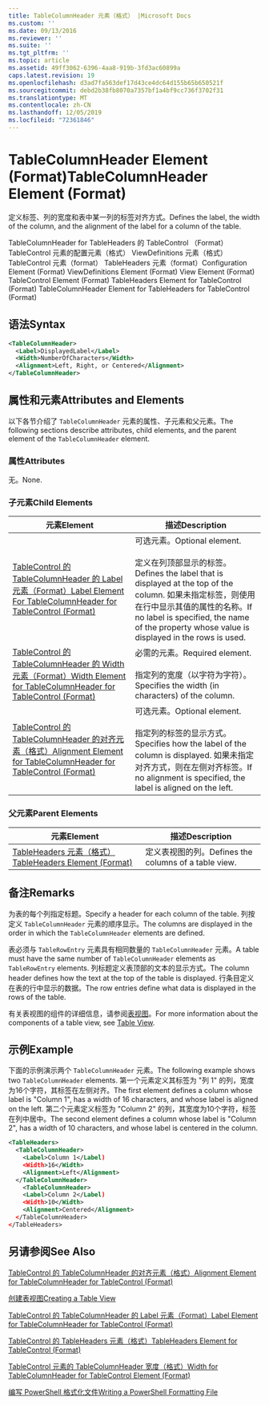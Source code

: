 ```yaml
---
title: TableColumnHeader 元素（格式） |Microsoft Docs
ms.custom: ''
ms.date: 09/13/2016
ms.reviewer: ''
ms.suite: ''
ms.tgt_pltfrm: ''
ms.topic: article
ms.assetid: 49ff3062-6396-4aa8-919b-3fd3ac60899a
caps.latest.revision: 19
ms.openlocfilehash: d3ad7fa563def17d43ce4dc64d155b65b650521f
ms.sourcegitcommit: debd2b38fb8070a7357bf1a4bf9cc736f3702f31
ms.translationtype: MT
ms.contentlocale: zh-CN
ms.lasthandoff: 12/05/2019
ms.locfileid: "72361846"
---
```

# <a name="tablecolumnheader-element-format"></a><span data-ttu-id="dfbd5-102">TableColumnHeader Element (Format)</span><span class="sxs-lookup"><span data-stu-id="dfbd5-102">TableColumnHeader Element (Format)</span></span>

<span data-ttu-id="dfbd5-103">定义标签、列的宽度和表中某一列的标签对齐方式。</span><span class="sxs-lookup"><span data-stu-id="dfbd5-103">Defines the label, the width of the column, and the alignment of the label for a column of the table.</span></span>

<span data-ttu-id="dfbd5-104">TableColumnHeader for TableHeaders 的 TableControl （Format） TableControl 元素的配置元素（格式） ViewDefinitions 元素（格式） TableControl 元素（format） TableHeaders 元素（format）</span><span class="sxs-lookup"><span data-stu-id="dfbd5-104">Configuration Element (Format) ViewDefinitions Element (Format) View Element (Format) TableControl Element (Format) TableHeaders Element for TableControl (Format) TableColumnHeader Element for TableHeaders for TableControl (Format)</span></span>

## <a name="syntax"></a><span data-ttu-id="dfbd5-105">语法</span><span class="sxs-lookup"><span data-stu-id="dfbd5-105">Syntax</span></span>

```xml
<TableColumnHeader>
  <Label>DisplayedLabel</Label>
  <Width>NumberOfCharacters</Width>
  <Alignment>Left, Right, or Centered</Alignment>
</TableColumnHeader>
```

## <a name="attributes-and-elements"></a><span data-ttu-id="dfbd5-106">属性和元素</span><span class="sxs-lookup"><span data-stu-id="dfbd5-106">Attributes and Elements</span></span>

<span data-ttu-id="dfbd5-107">以下各节介绍了 `TableColumnHeader` 元素的属性、子元素和父元素。</span><span class="sxs-lookup"><span data-stu-id="dfbd5-107">The following sections describe attributes, child elements, and the parent element of the `TableColumnHeader` element.</span></span>

### <a name="attributes"></a><span data-ttu-id="dfbd5-108">属性</span><span class="sxs-lookup"><span data-stu-id="dfbd5-108">Attributes</span></span>

<span data-ttu-id="dfbd5-109">无。</span><span class="sxs-lookup"><span data-stu-id="dfbd5-109">None.</span></span>

### <a name="child-elements"></a><span data-ttu-id="dfbd5-110">子元素</span><span class="sxs-lookup"><span data-stu-id="dfbd5-110">Child Elements</span></span>

|<span data-ttu-id="dfbd5-111">元素</span><span class="sxs-lookup"><span data-stu-id="dfbd5-111">Element</span></span>|<span data-ttu-id="dfbd5-112">描述</span><span class="sxs-lookup"><span data-stu-id="dfbd5-112">Description</span></span>|
|-------------|-----------------|
|[<span data-ttu-id="dfbd5-113">TableControl 的 TableColumnHeader 的 Label 元素（Format）</span><span class="sxs-lookup"><span data-stu-id="dfbd5-113">Label Element For TableColumnHeader for TableControl (Format)</span></span>](./label-element-for-tablecolumnheader-for-tablecontrol-format.md)|<span data-ttu-id="dfbd5-114">可选元素。</span><span class="sxs-lookup"><span data-stu-id="dfbd5-114">Optional element.</span></span><br /><br /> <span data-ttu-id="dfbd5-115">定义在列顶部显示的标签。</span><span class="sxs-lookup"><span data-stu-id="dfbd5-115">Defines the label that is displayed at the top of the column.</span></span> <span data-ttu-id="dfbd5-116">如果未指定标签，则使用在行中显示其值的属性的名称。</span><span class="sxs-lookup"><span data-stu-id="dfbd5-116">If no label is specified, the name of the property whose value is displayed in the rows is used.</span></span>|
|[<span data-ttu-id="dfbd5-117">TableControl 的 TableColumnHeader 的 Width 元素（Format）</span><span class="sxs-lookup"><span data-stu-id="dfbd5-117">Width Element for TableColumnHeader for TableControl (Format)</span></span>](./width-element-for-tablecolumnheader-for-tablecontrol-format.md)|<span data-ttu-id="dfbd5-118">必需的元素。</span><span class="sxs-lookup"><span data-stu-id="dfbd5-118">Required element.</span></span><br /><br /> <span data-ttu-id="dfbd5-119">指定列的宽度（以字符为字符）。</span><span class="sxs-lookup"><span data-stu-id="dfbd5-119">Specifies the width (in characters) of the column.</span></span>|
|[<span data-ttu-id="dfbd5-120">TableControl 的 TableColumnHeader 的对齐元素（格式）</span><span class="sxs-lookup"><span data-stu-id="dfbd5-120">Alignment Element for TableColumnHeader for TableControl (Format)</span></span>](./alignment-element-for-tablecolumnheader-for-tablecontrol-format.md)|<span data-ttu-id="dfbd5-121">可选元素。</span><span class="sxs-lookup"><span data-stu-id="dfbd5-121">Optional element.</span></span><br /><br /> <span data-ttu-id="dfbd5-122">指定列的标签的显示方式。</span><span class="sxs-lookup"><span data-stu-id="dfbd5-122">Specifies how the label of the column is displayed.</span></span> <span data-ttu-id="dfbd5-123">如果未指定对齐方式，则在左侧对齐标签。</span><span class="sxs-lookup"><span data-stu-id="dfbd5-123">If no alignment is specified, the label is aligned on the left.</span></span>|

### <a name="parent-elements"></a><span data-ttu-id="dfbd5-124">父元素</span><span class="sxs-lookup"><span data-stu-id="dfbd5-124">Parent Elements</span></span>

|<span data-ttu-id="dfbd5-125">元素</span><span class="sxs-lookup"><span data-stu-id="dfbd5-125">Element</span></span>|<span data-ttu-id="dfbd5-126">描述</span><span class="sxs-lookup"><span data-stu-id="dfbd5-126">Description</span></span>|
|-------------|-----------------|
|[<span data-ttu-id="dfbd5-127">TableHeaders 元素（格式）</span><span class="sxs-lookup"><span data-stu-id="dfbd5-127">TableHeaders Element (Format)</span></span>](./tableheaders-element-format.md)|<span data-ttu-id="dfbd5-128">定义表视图的列。</span><span class="sxs-lookup"><span data-stu-id="dfbd5-128">Defines the columns of a table view.</span></span>|

## <a name="remarks"></a><span data-ttu-id="dfbd5-129">备注</span><span class="sxs-lookup"><span data-stu-id="dfbd5-129">Remarks</span></span>

<span data-ttu-id="dfbd5-130">为表的每个列指定标题。</span><span class="sxs-lookup"><span data-stu-id="dfbd5-130">Specify a header for each column of the table.</span></span> <span data-ttu-id="dfbd5-131">列按定义 `TableColumnHeader` 元素的顺序显示。</span><span class="sxs-lookup"><span data-stu-id="dfbd5-131">The columns are displayed in the order in which the `TableColumnHeader` elements are defined.</span></span>

<span data-ttu-id="dfbd5-132">表必须与 `TableRowEntry` 元素具有相同数量的 `TableColumnHeader` 元素。</span><span class="sxs-lookup"><span data-stu-id="dfbd5-132">A table must have the same number of `TableColumnHeader` elements as `TableRowEntry` elements.</span></span> <span data-ttu-id="dfbd5-133">列标题定义表顶部的文本的显示方式。</span><span class="sxs-lookup"><span data-stu-id="dfbd5-133">The column header defines how the text at the top of the table is displayed.</span></span> <span data-ttu-id="dfbd5-134">行条目定义在表的行中显示的数据。</span><span class="sxs-lookup"><span data-stu-id="dfbd5-134">The row entries define what data is displayed in the rows of the table.</span></span>

<span data-ttu-id="dfbd5-135">有关表视图的组件的详细信息，请参阅[表视图](./creating-a-table-view.md)。</span><span class="sxs-lookup"><span data-stu-id="dfbd5-135">For more information about the components of a table view, see [Table View](./creating-a-table-view.md).</span></span>

## <a name="example"></a><span data-ttu-id="dfbd5-136">示例</span><span class="sxs-lookup"><span data-stu-id="dfbd5-136">Example</span></span>

<span data-ttu-id="dfbd5-137">下面的示例演示两个 `TableColumnHeader` 元素。</span><span class="sxs-lookup"><span data-stu-id="dfbd5-137">The following example shows two `TableColumnHeader` elements.</span></span> <span data-ttu-id="dfbd5-138">第一个元素定义其标签为 "列 1" 的列，宽度为16个字符，其标签在左侧对齐。</span><span class="sxs-lookup"><span data-stu-id="dfbd5-138">The first element defines a column whose label is "Column 1", has a width of 16 characters, and whose label is aligned on the left.</span></span> <span data-ttu-id="dfbd5-139">第二个元素定义标签为 "Column 2" 的列，其宽度为10个字符，标签在列中居中。</span><span class="sxs-lookup"><span data-stu-id="dfbd5-139">The second element defines a column whose label is "Column 2", has a width of 10 characters, and whose label is centered in the column.</span></span>

```xml
<TableHeaders>
  <TableColumnHeader>
    <Label>Column 1</Label)
    <Width>16</Width>
    <Alignment>Left</Alignment>
  </TableColumnHeader>
    <TableColumnHeader>
    <Label>Column 2</Label)
    <Width>10</Width>
    <Alignment>Centered</Alignment>
  </TableColumnHeader>
</TableHeaders>
```

## <a name="see-also"></a><span data-ttu-id="dfbd5-140">另请参阅</span><span class="sxs-lookup"><span data-stu-id="dfbd5-140">See Also</span></span>

[<span data-ttu-id="dfbd5-141">TableControl 的 TableColumnHeader 的对齐元素（格式）</span><span class="sxs-lookup"><span data-stu-id="dfbd5-141">Alignment Element for TableColumnHeader for TableControl (Format)</span></span>](./alignment-element-for-tablecolumnheader-for-tablecontrol-format.md)

[<span data-ttu-id="dfbd5-142">创建表视图</span><span class="sxs-lookup"><span data-stu-id="dfbd5-142">Creating a Table View</span></span>](./creating-a-table-view.md)

[<span data-ttu-id="dfbd5-143">TableControl 的 TableColumnHeader 的 Label 元素（Format）</span><span class="sxs-lookup"><span data-stu-id="dfbd5-143">Label Element for TableColumnHeader for TableControl (Format)</span></span>](./label-element-for-tablecolumnheader-for-tablecontrol-format.md)

[<span data-ttu-id="dfbd5-144">TableControl 的 TableHeaders 元素（格式）</span><span class="sxs-lookup"><span data-stu-id="dfbd5-144">TableHeaders Element for TableControl (Format)</span></span>](./tableheaders-element-format.md)

[<span data-ttu-id="dfbd5-145">TableControl 元素的 TableColumnHeader 宽度（格式）</span><span class="sxs-lookup"><span data-stu-id="dfbd5-145">Width for TableColumnHeader for TableControl Element (Format)</span></span>](./width-element-for-tablecolumnheader-for-tablecontrol-format.md)

[<span data-ttu-id="dfbd5-146">编写 PowerShell 格式化文件</span><span class="sxs-lookup"><span data-stu-id="dfbd5-146">Writing a PowerShell Formatting File</span></span>](./writing-a-powershell-formatting-file.md)
